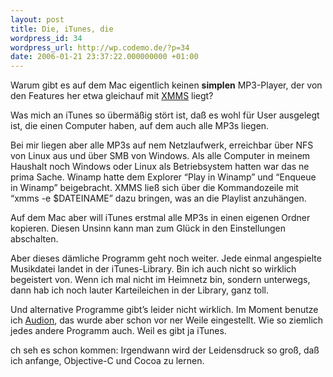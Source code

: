 ```yaml
---
layout: post
title: Die, iTunes, die
wordpress_id: 34
wordpress_url: http://wp.codemo.de/?p=34
date: 2006-01-21 23:37:22.000000000 +01:00
---
```

Warum gibt es auf dem Mac eigentlich keinen **simplen** MP3-Player, der von den Features her etwa gleichauf mit [XMMS](http://www.xmms.org/) liegt?

Was mich an iTunes so übermäßig stört ist, daß es wohl für User ausgelegt ist, die einen Computer haben, auf dem auch alle MP3s liegen.

Bei mir liegen aber alle MP3s auf nem Netzlaufwerk, erreichbar über NFS von Linux aus und über SMB von Windows. Als alle Computer in meinem Haushalt noch Windows oder Linux als Betriebsystem hatten war das ne prima Sache. Winamp hatte dem Explorer &#8220;Play in Winamp&#8221; und &#8220;Enqueue in Winamp&#8221; beigebracht. XMMS ließ sich über die Kommandozeile mit &#8220;xmms -e $DATEINAME&#8221; dazu bringen, was an die Playlist anzuhängen.

Auf dem Mac aber will iTunes erstmal alle MP3s in einen eigenen Ordner kopieren. Diesen Unsinn kann man zum Glück in den Einstellungen abschalten.

Aber dieses dämliche Programm geht noch weiter. Jede einmal angespielte Musikdatei landet in der iTunes-Library. Bin ich auch nicht so wirklich begeistert von. Wenn ich mal nicht im Heimnetz bin, sondern unterwegs, dann hab ich noch lauter Karteileichen in der Library, ganz toll.

Und alternative Programme gibt&#8217;s leider nicht wirklich. Im Moment benutze ich [Audion](http://www.panic.com/audion/), das wurde aber schon vor ner Weile eingestellt. Wie so ziemlich jedes andere Programm auch. Weil es gibt ja iTunes.

ch seh es schon kommen: Irgendwann wird der Leidensdruck so groß, daß ich anfange, Objective-C und Cocoa zu lernen.
